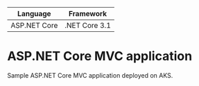 | Language | Framework |
| -------- | -------- |
| ASP.NET Core | .NET Core 3.1 |


# ASP.NET Core MVC application

Sample ASP.NET Core MVC application deployed on AKS.

